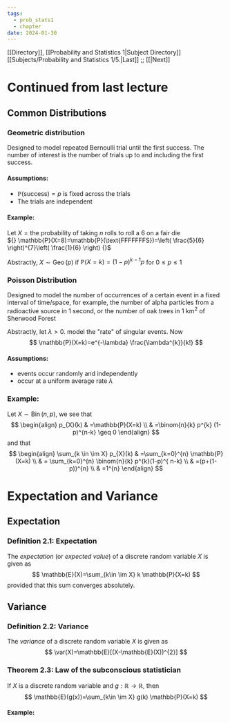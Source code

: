 ```yaml
---
tags:
  - prob_stats1
  - chapter
date: 2024-01-30
---
```

[[Directory]], [[Probability and Statistics 1|Subject Directory]]
[[Subjects/Probability and Statistics 1/5.|Last]] ;; [[|Next]]
# Continued from last lecture
## Common Distributions
### Geometric distribution
Designed to model repeated Bernoulli trial until the first success. The number of interest is the number of trials up to and including the first success. 
#### Assumptions:
- ${} \mathbb{P}(\text{success})=p {}$ is fixed across the trials
- The trials are independent
#### Example:
Let $X= {}$the probability of taking $n {}$ rolls to roll a 6 on a fair die  
${} \mathbb{P}(X=8)=\mathbb{P}(\text{FFFFFFFS})=\left( \frac{5}{6} \right)^{7}\left( \frac{1}{6} \right) {}$

Abstractly, ${} X\sim\mathrm{Geo}\,(p) {}$ if ${} \mathbb{P}(X=k)=(1-p)^{k-1}p {}$ for $0\leq p\leq 1$
### Poisson Distribution
Designed to model the number of occurrences of a certain event in a fixed interval of time/space, for example, the number of alpha particles from a radioactive source in 1 second, or the number of oak trees in 1 km$^{2}$ of Sherwood Forest

Abstractly, let $\lambda>0 {}$. model the "rate" of singular events. Now
$$
\mathbb{P}(X=k)=e^{-\lambda} \frac{\lambda^{k}}{k!}
$$
#### Assumptions:
- events occur randomly and independently
- occur at a uniform average rate ${} \lambda {}$
### Example:
Let ${} X\sim \operatorname{Bin} (n,\, p) {}$, we see that 
$$
\begin{align}
 p_{X}(k) & =\mathbb{P}(X=k)   \\
 & =\binom{n}{k} p^{k} (1-p)^{n-k} \geq 0
 \end{align}
$$
and that 
$$
\begin{align}
 \sum_{k \in \im X} p_{X}(k) & =\sum_{k=0}^{n} \mathbb{P}(X=k)  \\
 & = \sum_{k=0}^{n} \binom{n}{k} p^{k}(1-p)^{ n-k} \\
	 & =(p+(1-p))^{n} \\
 & =1^{n}
 \end{align}
$$
# Expectation and Variance
## Expectation
### Definition 2.1: Expectation
The *expectation* (or *expected value*) of a discrete random variable $X {}$ is given as
$$
\mathbb{E}(X)=\sum_{k\in \im X} k \mathbb{P}(X=k)
$$
provided that this sum converges absolutely.
## Variance
### Definition 2.2: Variance
The *variance* of a discrete random variable $X$ is given as 
$$
\var(X)=\mathbb{E}[(X-\mathbb{E}(X))^{2}]
$$
### Theorem 2.3: Law of the subconscious statistician
If $X$ is a discrete random variable and $g:\mathbb{R}\to{}\mathbb{R} {}$, then 
$$
\mathbb{E}(g(x))=\sum_{k\in \im X} g(k) \mathbb{P}(X=k)
$$
#### Example:

